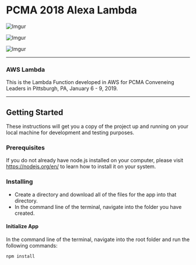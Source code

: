 # PCMA 2018 Alexa Lambda
![Imgur](https://i.imgur.com/kV5uBT4.png)

![Imgur](https://i.imgur.com/2nlkvfUt.jpg)

![Imgur](https://i.imgur.com/AneAleYm.jpg)
___
### AWS Lambda
This is the Lambda Function developed in AWS for PCMA Conveneing Leaders in Pittsburgh, PA, January 6 - 9, 2019.

___
## Getting Started
These instructions will get you a copy of the project up and running on your local machine for development and testing purposes.

### Prerequisites
If you do not already have node.js installed on your computer, please visit https://nodejs.org/en/ to learn how to install it on your system.  

### Installing
 * Create a directory and download all of the files for the app into that directory.  
 * In the command line of the terminal, navigate into the folder you have created.   
#### Initialize App  
In the command line of the terminal, navigate into the root folder and run the following commands:  
```
npm install
```
